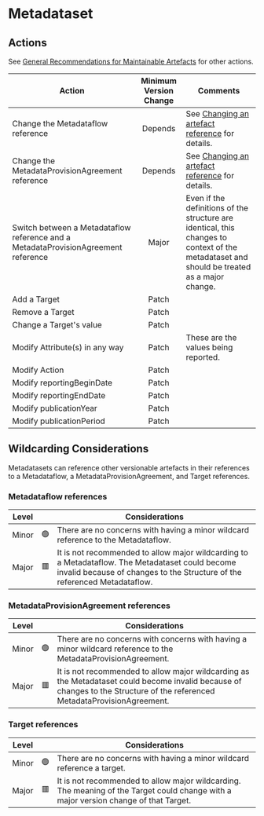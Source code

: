 # Metadataset

## Actions

See [General Recommendations for Maintainable Artefacts](../General%20Recommendations%20for%20Maintainable%20Artefacts.md) for other actions.

| Action | Minimum Version Change | Comments|
|--------|:--------------:|---------|
| Change the Metadataflow reference | Depends | See [Changing an artefact reference](../General%20Recommendations/Changing%20an%20artefact%20reference.md#changing-an-artefact-reference) for details. |
| Change the MetadataProvisionAgreement reference | Depends | See [Changing an artefact reference](../General%20Recommendations/Changing%20an%20artefact%20reference.md#changing-an-artefact-reference) for details. |
| Switch between a Metadataflow reference and a MetadataProvisionAgreement reference | Major | Even if the definitions of the structure are identical, this changes to context of the metadataset and should be treated as a major change. |
| Add a Target | Patch | |
| Remove a Target | Patch | |
| Change a Target's value | Patch | |
| Modify Attribute(s) in any way | Patch | These are the values being reported. |
| Modify Action | Patch | |
| Modify reportingBeginDate | Patch | |
| Modify reportingEndDate | Patch | |
| Modify publicationYear | Patch | |
| Modify publicationPeriod | Patch | |

## Wildcarding Considerations

Metadatasets can reference other versionable artefacts in their references to a Metadataflow, a MetadataProvisionAgreement, and Target references.

### Metadataflow references

| Level |    | Considerations|
|-------|:--:|---------------|
| Minor | 🟢 | There are no concerns with having a minor wildcard reference to the Metadataflow. |
| Major | 🟥 | It is not recommended to allow major wildcarding to a Metadataflow. The Metadataset could become invalid because of changes to the Structure of the referenced Metadataflow. |

### MetadataProvisionAgreement references

| Level |    | Considerations|
|-------|:--:|---------------|
| Minor | 🟢 | There are no concerns with concerns with having a minor wildcard reference to the MetadataProvisionAgreement. |
| Major | 🟥 | It is not recommended to allow major wildcarding as the Metadataset could become invalid because of changes to the Structure of the referenced MetadataProvisionAgreement. |

### Target references

| Level |    | Considerations|
|-------|:--:|---------------|
| Minor | 🟢 | There are no concerns with having a minor wildcard reference a target. |
| Major | 🟥 | It is not recommended to allow major wildcarding. The meaning of the Target could change with a major version change of that Target. |
